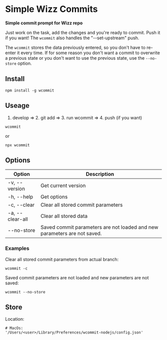# Simple Wizz Commits

**Simple commit prompt for Wizz repo**

Just work on the task, add the changes and you're ready to commit.
Push it if you want! The `wcommit` also handles the "--set-upstream" push.

The `wcommit` stores the data previously entered, so you don't have to re-enter it every time. If for some reason you don't want a commit to overwrite a previous state or you don't want to use the previous state, use the `--no-store` option.

## Install

```
npm install -g wcommit
```

## Useage

1. develop => 2. git add => 3. run wcommit => 4. push (if you want)

```
wcommit
```

or

```
npx wcommit
```

## Options

| Option          | Description                                                              |
| --------------- | ------------------------------------------------------------------------ |
| -v, --version   | Get current version                                                      |
| -h, --help      | Get options                                                              |
| -c, --clear     | Clear all stored commit parameters                                       |
| -a, --clear-all | Clear all stored data                                                    |
| --no-store      | Saved commit parameters are not loaded and new parameters are not saved. |

### Examples

Clear all stored commit parameters from actual branch:

```
wcommit -c
```

Saved commit parameters are not loaded and new parameters are not saved:

```
wcommit --no-store
```

## Store

Location:

```
# MacOs:
'/Users/<user>/Library/Preferences/wcommit-nodejs/config.json'
```
